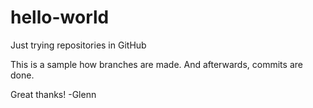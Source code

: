 # hello-world

Just trying repositories in GitHub

This is a sample how branches are made. And afterwards, commits are done.

Great thanks! 
-Glenn
